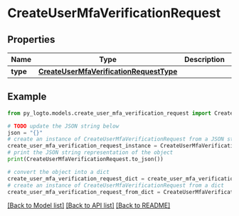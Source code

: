 # CreateUserMfaVerificationRequest


## Properties

Name | Type | Description | Notes
------------ | ------------- | ------------- | -------------
**type** | [**CreateUserMfaVerificationRequestType**](CreateUserMfaVerificationRequestType.md) |  | 

## Example

```python
from py_logto.models.create_user_mfa_verification_request import CreateUserMfaVerificationRequest

# TODO update the JSON string below
json = "{}"
# create an instance of CreateUserMfaVerificationRequest from a JSON string
create_user_mfa_verification_request_instance = CreateUserMfaVerificationRequest.from_json(json)
# print the JSON string representation of the object
print(CreateUserMfaVerificationRequest.to_json())

# convert the object into a dict
create_user_mfa_verification_request_dict = create_user_mfa_verification_request_instance.to_dict()
# create an instance of CreateUserMfaVerificationRequest from a dict
create_user_mfa_verification_request_from_dict = CreateUserMfaVerificationRequest.from_dict(create_user_mfa_verification_request_dict)
```
[[Back to Model list]](../README.md#documentation-for-models) [[Back to API list]](../README.md#documentation-for-api-endpoints) [[Back to README]](../README.md)


